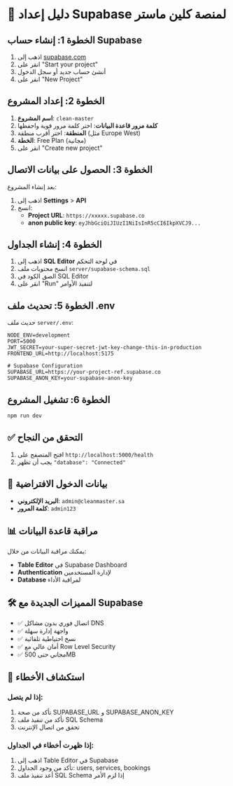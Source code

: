 # 🚀 دليل إعداد Supabase لمنصة كلين ماستر

## الخطوة 1: إنشاء حساب Supabase

1. اذهب إلى [supabase.com](https://supabase.com)
2. انقر على "Start your project"
3. أنشئ حساب جديد أو سجل الدخول
4. انقر على "New Project"

## الخطوة 2: إعداد المشروع

1. **اسم المشروع**: `clean-master`
2. **كلمة مرور قاعدة البيانات**: اختر كلمة مرور قوية واحفظها
3. **المنطقة**: اختر أقرب منطقة (مثل Europe West)
4. **الخطة**: Free Plan (مجانية)
5. انقر على "Create new project"

## الخطوة 3: الحصول على بيانات الاتصال

بعد إنشاء المشروع:

1. اذهب إلى **Settings** > **API**
2. انسخ:
   - **Project URL**: `https://xxxxx.supabase.co`
   - **anon public key**: `eyJhbGciOiJIUzI1NiIsInR5cCI6IkpXVCJ9...`

## الخطوة 4: إنشاء الجداول

1. اذهب إلى **SQL Editor** في لوحة التحكم
2. انسخ محتويات ملف `server/supabase-schema.sql`
3. الصق الكود في SQL Editor
4. انقر على "Run" لتنفيذ الأوامر

## الخطوة 5: تحديث ملف .env

حديث ملف `server/.env`:

```env
NODE_ENV=development
PORT=5000
JWT_SECRET=your-super-secret-jwt-key-change-this-in-production
FRONTEND_URL=http://localhost:5175

# Supabase Configuration
SUPABASE_URL=https://your-project-ref.supabase.co
SUPABASE_ANON_KEY=your-supabase-anon-key
```

## الخطوة 6: تشغيل المشروع

```bash
npm run dev
```

## ✅ التحقق من النجاح

1. افتح المتصفح على `http://localhost:5000/health`
2. يجب أن تظهر `"database": "Connected"`

## 🔐 بيانات الدخول الافتراضية

- **البريد الإلكتروني**: `admin@cleanmaster.sa`
- **كلمة المرور**: `admin123`

## 📊 مراقبة قاعدة البيانات

يمكنك مراقبة البيانات من خلال:
- **Table Editor** في Supabase Dashboard
- **Authentication** لإدارة المستخدمين
- **Database** لمراقبة الأداء

## 🛠️ المميزات الجديدة مع Supabase

- ✅ اتصال فوري بدون مشاكل DNS
- ✅ واجهة إدارة سهلة
- ✅ نسخ احتياطية تلقائية
- ✅ أمان عالي مع Row Level Security
- ✅ مجاني حتى 500MB

## 🔧 استكشاف الأخطاء

### إذا لم يتصل:
1. تأكد من صحة SUPABASE_URL و SUPABASE_ANON_KEY
2. تأكد من تنفيذ ملف SQL Schema
3. تحقق من اتصال الإنترنت

### إذا ظهرت أخطاء في الجداول:
1. اذهب إلى Table Editor في Supabase
2. تأكد من وجود الجداول: users, services, bookings
3. أعد تنفيذ ملف SQL Schema إذا لزم الأمر 